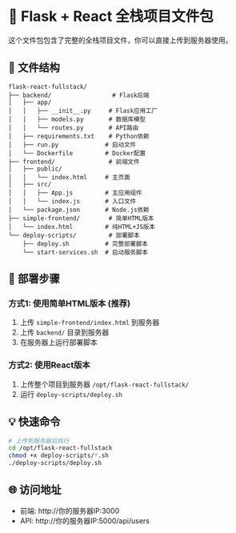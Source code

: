 # 🚀 Flask + React 全栈项目文件包

这个文件包包含了完整的全栈项目文件，你可以直接上传到服务器使用。

## 📁 文件结构

```
flask-react-fullstack/
├── backend/                 # Flask后端
│   ├── app/
│   │   ├── __init__.py     # Flask应用工厂
│   │   ├── models.py       # 数据库模型
│   │   └── routes.py       # API路由
│   ├── requirements.txt    # Python依赖
│   ├── run.py             # 启动文件
│   └── Dockerfile         # Docker配置
├── frontend/               # 前端文件
│   ├── public/
│   │   └── index.html     # 主页面
│   ├── src/
│   │   ├── App.js         # 主应用组件
│   │   └── index.js       # 入口文件
│   └── package.json       # Node.js依赖
├── simple-frontend/        # 简单HTML版本
│   └── index.html         # 纯HTML+JS版本
└── deploy-scripts/         # 部署脚本
    ├── deploy.sh          # 完整部署脚本
    └── start-services.sh  # 启动服务脚本
```

## 🚀 部署步骤

### 方式1: 使用简单HTML版本 (推荐)
1. 上传 `simple-frontend/index.html` 到服务器
2. 上传 `backend/` 目录到服务器
3. 在服务器上运行部署脚本

### 方式2: 使用React版本
1. 上传整个项目到服务器 `/opt/flask-react-fullstack/`
2. 运行 `deploy-scripts/deploy.sh`

## 💡 快速命令

```bash
# 上传到服务器后执行
cd /opt/flask-react-fullstack
chmod +x deploy-scripts/*.sh
./deploy-scripts/deploy.sh
```

## 🌐 访问地址
- 前端: http://你的服务器IP:3000
- API: http://你的服务器IP:5000/api/users